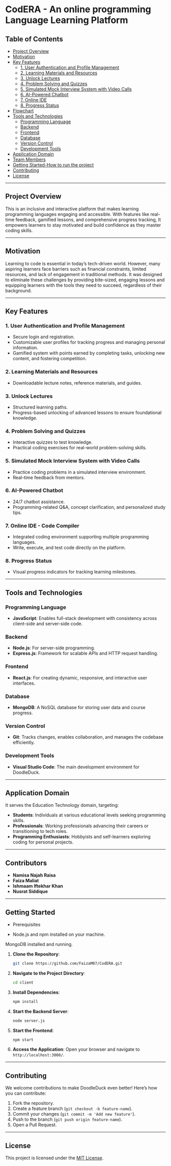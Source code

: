 # CodERA - An online programming Language Learning Platform

## Table of Contents
- [Project Overview](#project-overview)
- [Motivation](#motivation)
- [Key Features](#key-features)
  - [1. User Authentication and Profile Management](#1-user-authentication-and-profile-management)
  - [2. Learning Materials and Resources](#2-learning-materials-and-resources)
  - [3. Unlock Lectures](#3-unlock-lectures)
  - [4. Problem Solving and Quizzes](#4-problem-solving-and-quizzes)
  - [5. Simulated Mock Interview System with Video Calls](#5-simulated-mock-interview-system-with-video-calls)
  - [6. AI-Powered Chatbot](#6-ai-powered-chatbot)
  - [7. Online IDE](#7-online-ide)
  - [8. Progress Status](#8-progress-status)
- [Flowchart](#flowchart)
- [Tools and Technologies](#tools-and-technologies)
  - [Programming Language](#programming-language)
  - [Backend](#backend)
  - [Frontend](#frontend)
  - [Database](#database)
  - [Version Control](#version-control)
  - [Development Tools](#development-tools)
- [Application Domain](#application-domain)
- [Team Members](#team-members)
- [Getting Started-How to run the project](#how-to-run-the-project)
- [Contributing](#contributing)
- [License](#license)

---

## Project Overview
This is an inclusive and interactive platform that makes learning programming languages engaging and accessible. With features like real-time feedback, gamified lessons, and comprehensive progress tracking, It empowers learners to stay motivated and build confidence as they master coding skills.

---

## Motivation
Learning to code is essential in today’s tech-driven world. However, many aspiring learners face barriers such as financial constraints, limited resources, and lack of engagement in traditional methods. It was designed to eliminate these challenges by providing bite-sized, engaging lessons and equipping learners with the tools they need to succeed, regardless of their background.

---

## Key Features
### 1. User Authentication and Profile Management
- Secure login and registration.
- Customizable user profiles for tracking progress and managing personal information.
- Gamified system with points earned by completing tasks, unlocking new content, and fostering competition.

### 2. Learning Materials and Resources
- Downloadable lecture notes, reference materials, and guides.

### 3. Unlock Lectures
- Structured learning paths.
- Progress-based unlocking of advanced lessons to ensure foundational knowledge.

### 4. Problem Solving and Quizzes
- Interactive quizzes to test knowledge.
- Practical coding exercises for real-world problem-solving skills.

### 5. Simulated Mock Interview System with Video Calls
- Practice coding problems in a simulated interview environment.
- Real-time feedback from mentors.

### 6. AI-Powered Chatbot
- 24/7 chatbot assistance.
- Programming-related Q&A, concept clarification, and personalized study tips.

### 7. Online IDE - Code Compiler
- Integrated coding environment supporting multiple programming languages.
- Write, execute, and test code directly on the platform.

### 8. Progress Status
- Visual progress indicators for tracking learning milestones.

---


## Tools and Technologies
### Programming Language
- **JavaScript**: Enables full-stack development with consistency across client-side and server-side code.

### Backend
- **Node.js**: For server-side programming.
- **Express.js**: Framework for scalable APIs and HTTP request handling.

### Frontend
- **React.js**: For creating dynamic, responsive, and interactive user interfaces.

### Database
- **MongoDB**: A NoSQL database for storing user data and course progress.

### Version Control
- **Git**: Tracks changes, enables collaboration, and manages the codebase efficiently.

### Development Tools
- **Visual Studio Code**: The main development environment for DoodleDuck.

---

## Application Domain
It serves the Education Technology domain, targeting:
- **Students**: Individuals at various educational levels seeking programming skills.
- **Professionals**: Working professionals advancing their careers or transitioning to tech roles.
- **Programming Enthusiasts**: Hobbyists and self-learners exploring coding for personal projects.

---

## Contributors
- **Namisa Najah Raisa** 
- **Faiza Maliat**
- **Ishmaam Iftekhar Khan** 
- **Nusrat Siddique** 

---



## Getting Started

- Prerequisites

- Node.js and npm installed on your machine.

MongoDB installed and running.
1. **Clone the Repository**:
   ```bash
   git clone https://github.com/FaizaM07/CodERA.git
   ```

2. **Navigate to the Project Directory**:
   ```bash
   cd client
   ```

3. **Install Dependencies**:
   ```bash
   npm install
   ```

4. **Start the Backend Server**:
   ```bash
   node server.js
   ```

5. **Start the Frontend**:
   ```bash
   npm start
   ```

6. **Access the Application**:
   Open your browser and navigate to `http://localhost:3000/`.

---

## Contributing
We welcome contributions to make DoodleDuck even better! Here’s how you can contribute:
1. Fork the repository.
2. Create a feature branch (`git checkout -b feature-name`).
3. Commit your changes (`git commit -m 'Add new feature'`).
4. Push to the branch (`git push origin feature-name`).
5. Open a Pull Request.

---

## License
This project is licensed under the [MIT License](LICENSE).
